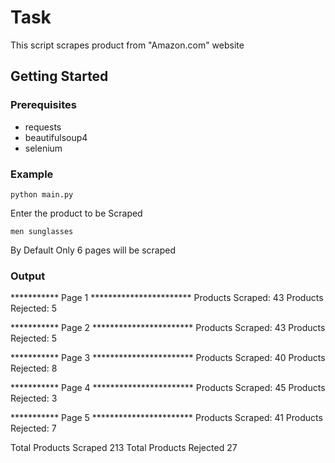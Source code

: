 # Task

This script scrapes product from "Amazon.com" website

## Getting Started


### Prerequisites
* requests
* beautifulsoup4
* selenium




### Example

```
python main.py
```
Enter the product  to be Scraped
```
men sunglasses
```
By Default Only 6 pages will be scraped

### Output
*********** Page 1 ***********************
Products Scraped:  43
Products Rejected:  5

*********** Page 2 ***********************
Products Scraped:  43
Products Rejected:  5

*********** Page 3 ***********************
Products Scraped:  40
Products Rejected:  8

*********** Page 4 ***********************
Products Scraped:  45
Products Rejected:  3

*********** Page 5 ***********************
Products Scraped:  41
Products Rejected:  7


Total Products Scraped  213
Total Products Rejected  27






